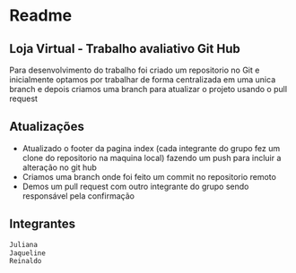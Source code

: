# Readme
## Loja Virtual - Trabalho avaliativo Git Hub

Para desenvolvimento do trabalho foi criado um repositorio no Git e inicialmente optamos por trabalhar de forma centralizada em uma unica branch e depois criamos uma branch para atualizar o projeto usando o pull request


## Atualizações

- Atualizado o footer da pagina index (cada integrante do grupo fez um clone do repositorio na maquina local) fazendo um push para incluir a alteração no git hub
- Criamos uma branch onde foi feito um commit no repositorio remoto
- Demos um pull request com outro integrante do grupo sendo responsável pela confirmação

## Integrantes

```sh
Juliana
Jaqueline
Reinaldo
```


